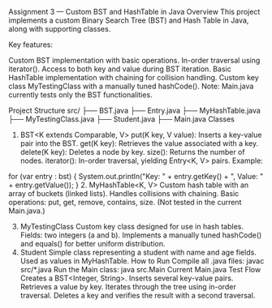 Assignment 3 — Custom BST and HashTable in Java
Overview
This project implements a custom Binary Search Tree (BST) and Hash Table in Java, along with supporting classes.

Key features:

Custom BST implementation with basic operations.
In-order traversal using iterator().
Access to both key and value during BST iteration.
Basic HashTable implementation with chaining for collision handling.
Custom key class MyTestingClass with a manually tuned hashCode().
Note: Main.java currently tests only the BST functionalities.

Project Structure
src/
├── BST.java
├── Entry.java
├── MyHashTable.java
├── MyTestingClass.java
├── Student.java
├── Main.java
Classes
1. BST<K extends Comparable<K>, V>
   put(K key, V value): Inserts a key-value pair into the BST.
   get(K key): Retrieves the value associated with a key.
   delete(K key): Deletes a node by key.
   size(): Returns the number of nodes.
   iterator(): In-order traversal, yielding Entry<K, V> pairs.
   Example:

for (var entry : bst) {
System.out.println("Key: " + entry.getKey() + ", Value: " + entry.getValue());
}
2. MyHashTable<K, V>
   Custom hash table with an array of buckets (linked lists).
   Handles collisions with chaining.
   Basic operations: put, get, remove, contains, size.
   (Not tested in the current Main.java.)

3. MyTestingClass
   Custom key class designed for use in hash tables.
   Fields: two integers (a and b).
   Implements a manually tuned hashCode() and equals() for better uniform distribution.
4. Student
   Simple class representing a student with name and age fields.
   Used as values in MyHashTable.
   How to Run
   Compile all .java files:
   javac src/*.java
   Run the Main class:
   java src.Main
   Current Main.java Test Flow
   Creates a BST<Integer, String>.
   Inserts several key-value pairs.
   Retrieves a value by key.
   Iterates through the tree using in-order traversal.
   Deletes a key and verifies the result with a second traversal.

